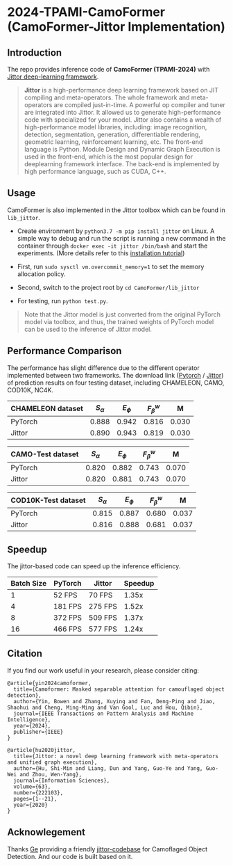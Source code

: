 # 2024-TPAMI-CamoFormer (CamoFormer-Jittor Implementation)

## Introduction

The repo provides inference code of **CamoFormer (TPAMI-2024)** with [Jittor deep-learning framework](https://github.com/Jittor/jittor).

> **Jittor** is a high-performance deep learning framework based on JIT compiling and meta-operators. The whole framework and meta-operators are compiled just-in-time. A powerful op compiler and tuner are integrated into Jittor. It allowed us to generate high-performance code with specialized for your model. Jittor also contains a wealth of high-performance model libraries, including: image recognition, detection, segmentation, generation, differentiable rendering, geometric learning, reinforcement learning, etc. The front-end language is Python. Module Design and Dynamic Graph Execution is used in the front-end, which is the most popular design for deeplearning framework interface. The back-end is implemented by high performance language, such as CUDA, C++.

## Usage

CamoFormer is also implemented in the Jittor toolbox which can be found in `lib_jittor`.
+ Create environment by `python3.7 -m pip install jittor` on Linux. 
A simple way to debug and run the script is running a new command in the container through `docker exec -it jittor /bin/bash` and start the experiments. (More details refer to this [installation tutorial](https://github.com/Jittor/jittor#install))

+ First, run `sudo sysctl vm.overcommit_memory=1` to set the memory allocation policy.

+ Second, switch to the project root by `cd CamoFormer/lib_jittor`

+ For testing, run `python test.py`. 

> Note that the Jittor model is just converted from the original PyTorch model via toolbox, and thus, the trained weights of PyTorch model can be used to the inference of Jittor model.

## Performance Comparison

The performance has slight difference due to the different operator implemented between two frameworks.  The download link ([Pytorch](https://drive.google.com/file/d/1I3vKdcjafkTb2U2pOke07khurXxqLpzR/view?usp=sharing) / [Jittor](https://drive.google.com/file/d/13DeX-IMFE6u0TnNG5blUvHzo5o21cVpc/view?usp=sharing)) of prediction results on four testing dataset, including CHAMELEON, CAMO, COD10K, NC4K.

| CHAMELEON dataset    	| $S_\alpha$  	| $E_\phi$  	| $F_\beta^w$  	| M     	|
|----------------------	|-------------	|-----------	|--------------	|-------	|
| PyTorch              	| 0.888       	| 0.942     	| 0.816        	| 0.030 	|
| Jittor               	| 0.890      	| 0.943       	| 0.819        	| 0.030    	|

|  CAMO-Test dataset   	| $S_\alpha$  	| $E_\phi$  	| $F_\beta^w$  	| M     	|
|----------------------	|-------------	|-----------	|--------------	|-------	|
|  PyTorch             	| 0.820       	| 0.882     	| 0.743        	| 0.070 	|
|  Jittor              	| 0.820       	| 0.881     	| 0.743        	| 0.070 	|

|  COD10K-Test dataset 	| $S_\alpha$  	| $E_\phi$  	| $F_\beta^w$  	| M     	|
|----------------------	|-------------	|-----------	|--------------	|-------	|
|  PyTorch             	| 0.815       	| 0.887     	| 0.680        	| 0.037 	|
|  Jittor              	| 0.816       	| 0.888     	| 0.681        	| 0.037 	|

## Speedup

The jittor-based code can speed up the inference efficiency.

| Batch Size  	|     PyTorch    	|     Jittor     	|     Speedup    	|
|-----------	|----------------	|----------------	|----------------	|
|     1     	|     52 FPS     	|     70 FPS     	|     1.35x       	|
|     4     	|     181 FPS    	|     275 FPS    	|     1.52x       	|
|     8     	|     372 FPS    	|     509 FPS    	|     1.37x      	|
|     16    	|     466 FPS    	|     577 FPS    	|     1.24x       	|

## Citation

If you find our work useful in your research, please consider citing:
    
    
    @article{yin2024camoformer,
      title={Camoformer: Masked separable attention for camouflaged object detection},
      author={Yin, Bowen and Zhang, Xuying and Fan, Deng-Ping and Jiao, Shaohui and Cheng, Ming-Ming and Van Gool, Luc and Hou, Qibin},
      journal={IEEE Transactions on Pattern Analysis and Machine Intelligence},
      year={2024},
      publisher={IEEE}
    }
    
    @article{hu2020jittor,
      title={Jittor: a novel deep learning framework with meta-operators and unified graph execution},
      author={Hu, Shi-Min and Liang, Dun and Yang, Guo-Ye and Yang, Guo-Wei and Zhou, Wen-Yang},
      journal={Information Sciences},
      volume={63},
      number={222103},
      pages={1--21},
      year={2020}
    }

## Acknowlegement
Thanks [Ge](https://gewelsji.github.io/) providing a friendly [jittor-codebase](https://github.com/GewelsJI/SINet-V2/tree/main/jittor_lib) for Camoflaged Object Detection. And our code is built based on it. 